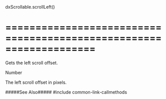 <!--id-->dxScrollable.scrollLeft()<!--/id-->
===================================================================
===================================================================

<!--shortDescription-->
Gets the left scroll offset.
<!--/shortDescription-->

<!--returnType-->Number<!--/returnType-->
<!--returnDescription-->
The left scroll offset in pixels.
<!--/returnDescription-->

<!--fullDescription-->
#####See Also#####
#include common-link-callmethods
<!--/fullDescription-->
